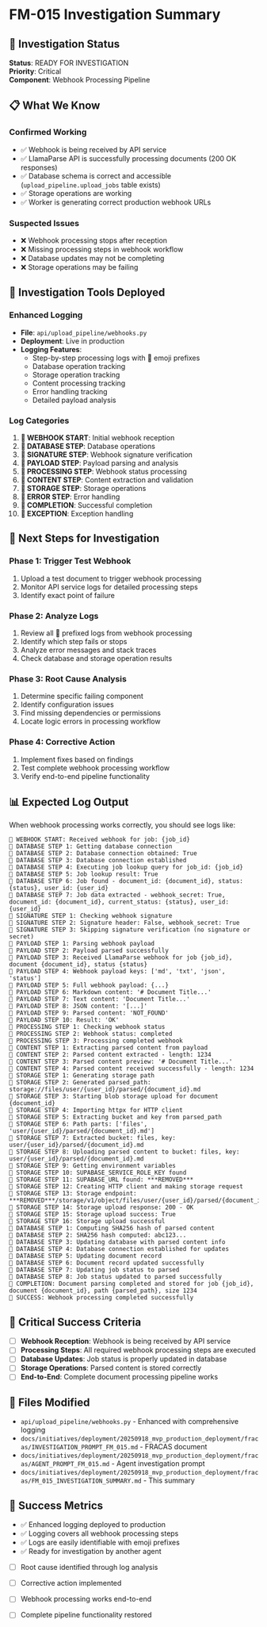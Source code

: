 # FM-015 Investigation Summary

## 🎯 **Investigation Status**
**Status**: READY FOR INVESTIGATION  
**Priority**: Critical  
**Component**: Webhook Processing Pipeline  

## 📋 **What We Know**

### **Confirmed Working**
- ✅ Webhook is being received by API service
- ✅ LlamaParse API is successfully processing documents (200 OK responses)
- ✅ Database schema is correct and accessible (`upload_pipeline.upload_jobs` table exists)
- ✅ Storage operations are working
- ✅ Worker is generating correct production webhook URLs

### **Suspected Issues**
- ❌ Webhook processing stops after reception
- ❌ Missing processing steps in webhook workflow
- ❌ Database updates may not be completing
- ❌ Storage operations may be failing

## 🔧 **Investigation Tools Deployed**

### **Enhanced Logging**
- **File**: `api/upload_pipeline/webhooks.py`
- **Deployment**: Live in production
- **Logging Features**:
  - Step-by-step processing logs with 🔔 emoji prefixes
  - Database operation tracking
  - Storage operation tracking
  - Content processing tracking
  - Error handling tracking
  - Detailed payload analysis

### **Log Categories**
1. **🔔 WEBHOOK START**: Initial webhook reception
2. **🔔 DATABASE STEP**: Database operations
3. **🔔 SIGNATURE STEP**: Webhook signature verification
4. **🔔 PAYLOAD STEP**: Payload parsing and analysis
5. **🔔 PROCESSING STEP**: Webhook status processing
6. **🔔 CONTENT STEP**: Content extraction and validation
7. **🔔 STORAGE STEP**: Storage operations
8. **🔔 ERROR STEP**: Error handling
9. **🔔 COMPLETION**: Successful completion
10. **🔔 EXCEPTION**: Exception handling

## 🧪 **Next Steps for Investigation**

### **Phase 1: Trigger Test Webhook**
1. Upload a test document to trigger webhook processing
2. Monitor API service logs for detailed processing steps
3. Identify exact point of failure

### **Phase 2: Analyze Logs**
1. Review all 🔔 prefixed logs from webhook processing
2. Identify which step fails or stops
3. Analyze error messages and stack traces
4. Check database and storage operation results

### **Phase 3: Root Cause Analysis**
1. Determine specific failing component
2. Identify configuration issues
3. Find missing dependencies or permissions
4. Locate logic errors in processing workflow

### **Phase 4: Corrective Action**
1. Implement fixes based on findings
2. Test complete webhook processing workflow
3. Verify end-to-end pipeline functionality

## 📊 **Expected Log Output**

When webhook processing works correctly, you should see logs like:
```
🔔 WEBHOOK START: Received webhook for job: {job_id}
🔔 DATABASE STEP 1: Getting database connection
🔔 DATABASE STEP 2: Database connection obtained: True
🔔 DATABASE STEP 3: Database connection established
🔔 DATABASE STEP 4: Executing job lookup query for job_id: {job_id}
🔔 DATABASE STEP 5: Job lookup result: True
🔔 DATABASE STEP 6: Job found - document_id: {document_id}, status: {status}, user_id: {user_id}
🔔 DATABASE STEP 7: Job data extracted - webhook_secret: True, document_id: {document_id}, current_status: {status}, user_id: {user_id}
🔔 SIGNATURE STEP 1: Checking webhook signature
🔔 SIGNATURE STEP 2: Signature header: False, webhook_secret: True
🔔 SIGNATURE STEP 3: Skipping signature verification (no signature or secret)
🔔 PAYLOAD STEP 1: Parsing webhook payload
🔔 PAYLOAD STEP 2: Payload parsed successfully
🔔 PAYLOAD STEP 3: Received LlamaParse webhook for job {job_id}, document {document_id}, status {status}
🔔 PAYLOAD STEP 4: Webhook payload keys: ['md', 'txt', 'json', 'status']
🔔 PAYLOAD STEP 5: Full webhook payload: {...}
🔔 PAYLOAD STEP 6: Markdown content: '# Document Title...'
🔔 PAYLOAD STEP 7: Text content: 'Document Title...'
🔔 PAYLOAD STEP 8: JSON content: '[...]'
🔔 PAYLOAD STEP 9: Parsed content: 'NOT_FOUND'
🔔 PAYLOAD STEP 10: Result: 'OK'
🔔 PROCESSING STEP 1: Checking webhook status
🔔 PROCESSING STEP 2: Webhook status: completed
🔔 PROCESSING STEP 3: Processing completed webhook
🔔 CONTENT STEP 1: Extracting parsed content from payload
🔔 CONTENT STEP 2: Parsed content extracted - length: 1234
🔔 CONTENT STEP 3: Parsed content preview: '# Document Title...'
🔔 CONTENT STEP 4: Parsed content received successfully - length: 1234
🔔 STORAGE STEP 1: Generating storage path
🔔 STORAGE STEP 2: Generated parsed_path: storage://files/user/{user_id}/parsed/{document_id}.md
🔔 STORAGE STEP 3: Starting blob storage upload for document {document_id}
🔔 STORAGE STEP 4: Importing httpx for HTTP client
🔔 STORAGE STEP 5: Extracting bucket and key from parsed_path
🔔 STORAGE STEP 6: Path parts: ['files', 'user/{user_id}/parsed/{document_id}.md']
🔔 STORAGE STEP 7: Extracted bucket: files, key: user/{user_id}/parsed/{document_id}.md
🔔 STORAGE STEP 8: Uploading parsed content to bucket: files, key: user/{user_id}/parsed/{document_id}.md
🔔 STORAGE STEP 9: Getting environment variables
🔔 STORAGE STEP 10: SUPABASE_SERVICE_ROLE_KEY found
🔔 STORAGE STEP 11: SUPABASE_URL found: ***REMOVED***
🔔 STORAGE STEP 12: Creating HTTP client and making storage request
🔔 STORAGE STEP 13: Storage endpoint: ***REMOVED***/storage/v1/object/files/user/{user_id}/parsed/{document_id}.md
🔔 STORAGE STEP 14: Storage upload response: 200 - OK
🔔 STORAGE STEP 15: Storage upload success: True
🔔 STORAGE STEP 16: Storage upload successful
🔔 DATABASE STEP 1: Computing SHA256 hash of parsed content
🔔 DATABASE STEP 2: SHA256 hash computed: abc123...
🔔 DATABASE STEP 3: Updating database with parsed content info
🔔 DATABASE STEP 4: Database connection established for updates
🔔 DATABASE STEP 5: Updating document record
🔔 DATABASE STEP 6: Document record updated successfully
🔔 DATABASE STEP 7: Updating job status to parsed
🔔 DATABASE STEP 8: Job status updated to parsed successfully
🔔 COMPLETION: Document parsing completed and stored for job {job_id}, document {document_id}, path {parsed_path}, size 1234
🔔 SUCCESS: Webhook processing completed successfully
```

## 🚨 **Critical Success Criteria**

- [ ] **Webhook Reception**: Webhook is being received by API service
- [ ] **Processing Steps**: All required webhook processing steps are executed
- [ ] **Database Updates**: Job status is properly updated in database
- [ ] **Storage Operations**: Parsed content is stored correctly
- [ ] **End-to-End**: Complete document processing pipeline works

## 📁 **Files Modified**

- `api/upload_pipeline/webhooks.py` - Enhanced with comprehensive logging
- `docs/initiatives/deployment/20250918_mvp_production_deployment/fracas/INVESTIGATION_PROMPT_FM_015.md` - FRACAS document
- `docs/initiatives/deployment/20250918_mvp_production_deployment/fracas/AGENT_PROMPT_FM_015.md` - Agent investigation prompt
- `docs/initiatives/deployment/20250918_mvp_production_deployment/fracas/FM_015_INVESTIGATION_SUMMARY.md` - This summary

## 🎯 **Success Metrics**

- ✅ Enhanced logging deployed to production
- ✅ Logging covers all webhook processing steps
- ✅ Logs are easily identifiable with emoji prefixes
- ✅ Ready for investigation by another agent
- [ ] Root cause identified through log analysis
- [ ] Corrective action implemented
- [ ] Webhook processing works end-to-end
- [ ] Complete pipeline functionality restored

